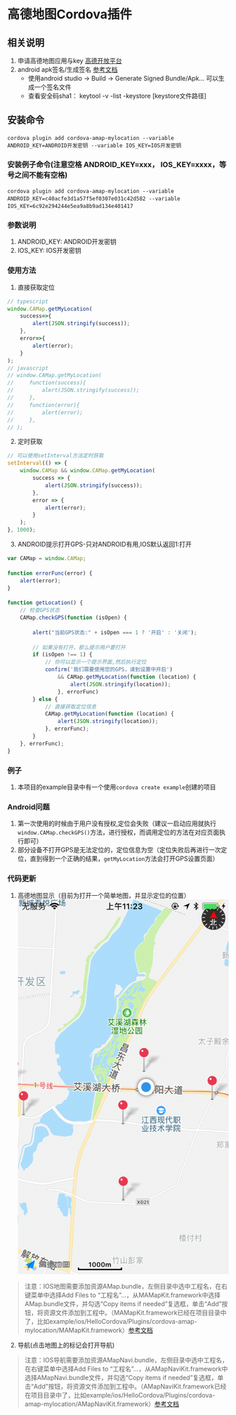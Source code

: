 # 高德地图Cordova插件

## 相关说明
1. 申请高德地图应用与key [高德开放平台](https://lbs.amap.com)
2. android apk签名/生成签名 [参考文档](https://lbs.amap.com/faq/top/hot-questions/249)
    * 使用android studio -> Build -> Generate Signed Bundle/Apk... 可以生成一个签名文件
    * 查看安全码sha1： keytool -v -list -keystore [keystore文件路径]

## 安装命令
`cordova plugin add cordova-amap-mylocation --variable ANDROID_KEY=ANDROID开发密钥 --variable IOS_KEY=IOS开发密钥`

### 安装例子命令(注意空格 ANDROID_KEY=xxx， IOS_KEY=xxxx，等号之间不能有空格)
`cordova plugin add cordova-amap-mylocation --variable ANDROID_KEY=c40acfe3d1a57f5ef0307e031c42d582 --variable IOS_KEY=6c92e294244e5ea9a8b9ad134e401417`

### 参数说明
1. ANDROID_KEY:   ANDROID开发密钥
2. IOS_KEY:   IOS开发密钥

### 使用方法
1. 直接获取定位
```typescript
// typescript
window.CAMap.getMyLocation(
    success=>{
        alert(JSON.stringify(success));
    },
    error=>{
        alert(error);
    }
);
// javascript
// window.CAMap.getMyLocation(
//     function(success){
//         alert(JSON.stringify(success));
//     },
//     function(error){
//         alert(error);
//     },
// );
```

2. 定时获取
```javascript
// 可以使用setInterval方法定时获取
setInterval(() => {
    window.CAMap && window.CAMap.getMyLocation(
        success => {
            alert(JSON.stringify(success));
        },
        error => {
            alert(error);
        }
    );
}, 1000);
```

3. ANDROID提示打开GPS-只对ANDROID有用,IOS默认返回1:打开
```javascript
var CAMap = window.CAMap;

function errorFunc(error) {
    alert(error);
}

function getLocation() {
    // 检查GPS状态
    CAMap.checkGPS(function (isOpen) {

        alert("当前GPS状态:" + isOpen === 1 ? '开启' : '关闭');

        // 如果没有打开，那么提示用户要打开
        if (isOpen !== 1) {
            // 你可以显示一个提示界面,然后执行定位
            confirm('我们需要使用您的GPS，请到设置中开启')
                && CAMap.getMyLocation(function (location) {
                    alert(JSON.stringify(location));
                }, errorFunc)
        } else {
            // 直接获取定位信息
            CAMap.getMyLocation(function (location) {
                alert(JSON.stringify(location));
            }, errorFunc);
        }
    }, errorFunc);
}
```

### 例子
1. 本项目的example目录中有一个使用`cordova create example`创建的项目

### Android问题
1. 第一次使用的时候由于用户没有授权,定位会失败（建议一启动应用就执行`window.CAMap.checkGPS()`方法，进行授权，而调用定位的方法在对应页面执行即可）
2. 部分设备不打开GPS是无法定位的，定位信息为空（定位失败后再进行一次定位，直到得到一个正确的结果，`getMyLocation`方法会打开GPS设置页面）

### 代码更新
1. 高德地图显示（目前为打开一个简单地图，并显示定位的位置）
![IOS预览图](preview.png)
> 注意：IOS地图需要添加资源AMap.bundle，左侧目录中选中工程名，在右键菜单中选择Add Files to “工程名”…，从MAMapKit.framework中选择AMap.bundle文件，并勾选“Copy items if needed”复选框，单击“Add”按钮，将资源文件添加到工程中。（MAMapKit.framework已经在项目目录中了，比如example/ios/HelloCordova/Plugins/cordova-amap-mylocation/MAMapKit.framework）[参考文档](https://lbs.amap.com/api/ios-sdk/guide/create-project/manual-configuration)
2. 导航(点击地图上的标记会打开导航)
> 注意：IOS导航需要添加资源AMapNavi.bundle，左侧目录中选中工程名，在右键菜单中选择Add Files to “工程名”…，从AMapNaviKit.framework中选择AMapNavi.bundle文件，并勾选“Copy items if needed”复选框，单击“Add”按钮，将资源文件添加到工程中。（AMapNaviKit.framework已经在项目目录中了，比如example/ios/HelloCordova/Plugins/cordova-amap-mylocation/AMapNaviKit.framework）[参考文档](https://lbs.amap.com/api/ios-sdk/guide/create-project/manual-configuration)

